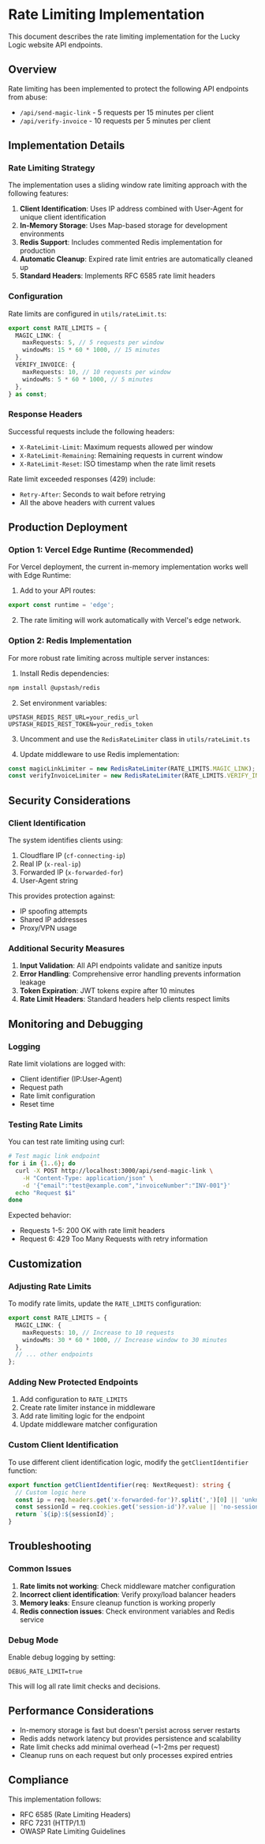 # Rate Limiting Implementation

This document describes the rate limiting implementation for the Lucky Logic website API endpoints.

## Overview

Rate limiting has been implemented to protect the following API endpoints from abuse:

- `/api/send-magic-link` - 5 requests per 15 minutes per client
- `/api/verify-invoice` - 10 requests per 5 minutes per client

## Implementation Details

### Rate Limiting Strategy

The implementation uses a sliding window rate limiting approach with the following features:

1. **Client Identification**: Uses IP address combined with User-Agent for unique client identification
2. **In-Memory Storage**: Uses Map-based storage for development environments
3. **Redis Support**: Includes commented Redis implementation for production
4. **Automatic Cleanup**: Expired rate limit entries are automatically cleaned up
5. **Standard Headers**: Implements RFC 6585 rate limit headers

### Configuration

Rate limits are configured in `utils/rateLimit.ts`:

```typescript
export const RATE_LIMITS = {
  MAGIC_LINK: {
    maxRequests: 5, // 5 requests per window
    windowMs: 15 * 60 * 1000, // 15 minutes
  },
  VERIFY_INVOICE: {
    maxRequests: 10, // 10 requests per window
    windowMs: 5 * 60 * 1000, // 5 minutes
  },
} as const;
```

### Response Headers

Successful requests include the following headers:
- `X-RateLimit-Limit`: Maximum requests allowed per window
- `X-RateLimit-Remaining`: Remaining requests in current window
- `X-RateLimit-Reset`: ISO timestamp when the rate limit resets

Rate limit exceeded responses (429) include:
- `Retry-After`: Seconds to wait before retrying
- All the above headers with current values

## Production Deployment

### Option 1: Vercel Edge Runtime (Recommended)

For Vercel deployment, the current in-memory implementation works well with Edge Runtime:

1. Add to your API routes:
```typescript
export const runtime = 'edge';
```

2. The rate limiting will work automatically with Vercel's edge network.

### Option 2: Redis Implementation

For more robust rate limiting across multiple server instances:

1. Install Redis dependencies:
```bash
npm install @upstash/redis
```

2. Set environment variables:
```env
UPSTASH_REDIS_REST_URL=your_redis_url
UPSTASH_REDIS_REST_TOKEN=your_redis_token
```

3. Uncomment and use the `RedisRateLimiter` class in `utils/rateLimit.ts`

4. Update middleware to use Redis implementation:
```typescript
const magicLinkLimiter = new RedisRateLimiter(RATE_LIMITS.MAGIC_LINK);
const verifyInvoiceLimiter = new RedisRateLimiter(RATE_LIMITS.VERIFY_INVOICE);
```

## Security Considerations

### Client Identification

The system identifies clients using:
1. Cloudflare IP (`cf-connecting-ip`)
2. Real IP (`x-real-ip`)
3. Forwarded IP (`x-forwarded-for`)
4. User-Agent string

This provides protection against:
- IP spoofing attempts
- Shared IP addresses
- Proxy/VPN usage

### Additional Security Measures

1. **Input Validation**: All API endpoints validate and sanitize inputs
2. **Error Handling**: Comprehensive error handling prevents information leakage
3. **Token Expiration**: JWT tokens expire after 10 minutes
4. **Rate Limit Headers**: Standard headers help clients respect limits

## Monitoring and Debugging

### Logging

Rate limit violations are logged with:
- Client identifier (IP:User-Agent)
- Request path
- Rate limit configuration
- Reset time

### Testing Rate Limits

You can test rate limiting using curl:

```bash
# Test magic link endpoint
for i in {1..6}; do
  curl -X POST http://localhost:3000/api/send-magic-link \
    -H "Content-Type: application/json" \
    -d '{"email":"test@example.com","invoiceNumber":"INV-001"}'
  echo "Request $i"
done
```

Expected behavior:
- Requests 1-5: 200 OK with rate limit headers
- Request 6: 429 Too Many Requests with retry information

## Customization

### Adjusting Rate Limits

To modify rate limits, update the `RATE_LIMITS` configuration:

```typescript
export const RATE_LIMITS = {
  MAGIC_LINK: {
    maxRequests: 10, // Increase to 10 requests
    windowMs: 30 * 60 * 1000, // Increase window to 30 minutes
  },
  // ... other endpoints
};
```

### Adding New Protected Endpoints

1. Add configuration to `RATE_LIMITS`
2. Create rate limiter instance in middleware
3. Add rate limiting logic for the endpoint
4. Update middleware matcher configuration

### Custom Client Identification

To use different client identification logic, modify the `getClientIdentifier` function:

```typescript
export function getClientIdentifier(req: NextRequest): string {
  // Custom logic here
  const ip = req.headers.get('x-forwarded-for')?.split(',')[0] || 'unknown';
  const sessionId = req.cookies.get('session-id')?.value || 'no-session';
  return `${ip}:${sessionId}`;
}
```

## Troubleshooting

### Common Issues

1. **Rate limits not working**: Check middleware matcher configuration
2. **Incorrect client identification**: Verify proxy/load balancer headers
3. **Memory leaks**: Ensure cleanup function is working properly
4. **Redis connection issues**: Check environment variables and Redis service

### Debug Mode

Enable debug logging by setting:
```env
DEBUG_RATE_LIMIT=true
```

This will log all rate limit checks and decisions.

## Performance Considerations

- In-memory storage is fast but doesn't persist across server restarts
- Redis adds network latency but provides persistence and scalability
- Rate limit checks add minimal overhead (~1-2ms per request)
- Cleanup runs on each request but only processes expired entries

## Compliance

This implementation follows:
- RFC 6585 (Rate Limiting Headers)
- RFC 7231 (HTTP/1.1)
- OWASP Rate Limiting Guidelines 